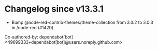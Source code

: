 # Changelog since v13.3.1
- Bump @node-red-contrib-themes/theme-collection from 3.0.2 to 3.0.3 in /node-red (#1420)

Co-authored-by: dependabot[bot] <49699333+dependabot[bot]@users.noreply.github.com> 
